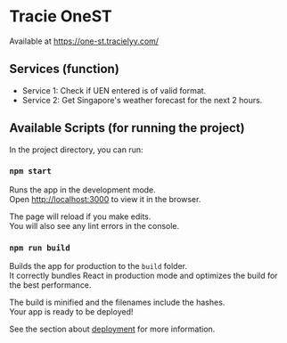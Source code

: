 # Tracie OneST
Available at https://one-st.tracielyy.com/

## Services (function)
- Service 1: Check if UEN entered is of valid format.
- Service 2: Get Singapore's weather forecast for the next 2 hours.

## Available Scripts (for running the project)
In the project directory, you can run:

### `npm start`

Runs the app in the development mode.\
Open [http://localhost:3000](http://localhost:3000) to view it in the browser.

The page will reload if you make edits.\
You will also see any lint errors in the console.

### `npm run build`

Builds the app for production to the `build` folder.\
It correctly bundles React in production mode and optimizes the build for the best performance.

The build is minified and the filenames include the hashes.\
Your app is ready to be deployed!

See the section about [deployment](https://facebook.github.io/create-react-app/docs/deployment) for more information.

